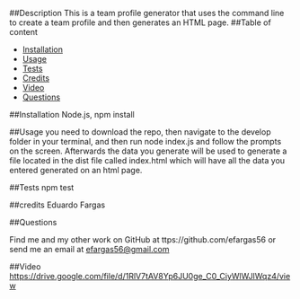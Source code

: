 
  ##Description
    This is a team profile generator that uses the command line to create a team profile and then generates an HTML page.
  ##Table of content
- [Installation](#installation)
- [Usage](#usage)
- [Tests](#tests)
- [Credits](#credits)
- [Video](#Video)
- [Questions](#Questions)

##Installation
  Node.js, npm install

##Usage
  you need to download the repo, then navigate to the develop folder in your terminal, and then run node index.js and follow the prompts on the screen. Afterwards the data you generate will be used to generate a file located in the dist file called index.html which will have all the data you entered generated on an html page.

##Tests
  npm test

##credits
  Eduardo Fargas

##Questions

Find me and my other work on GitHub at ttps://github.com/efargas56 or send me an email at efargas56@gmail.com

##Video
https://drive.google.com/file/d/1RlV7tAV8Yp6JU0ge_C0_CiyWlWJlWqz4/view